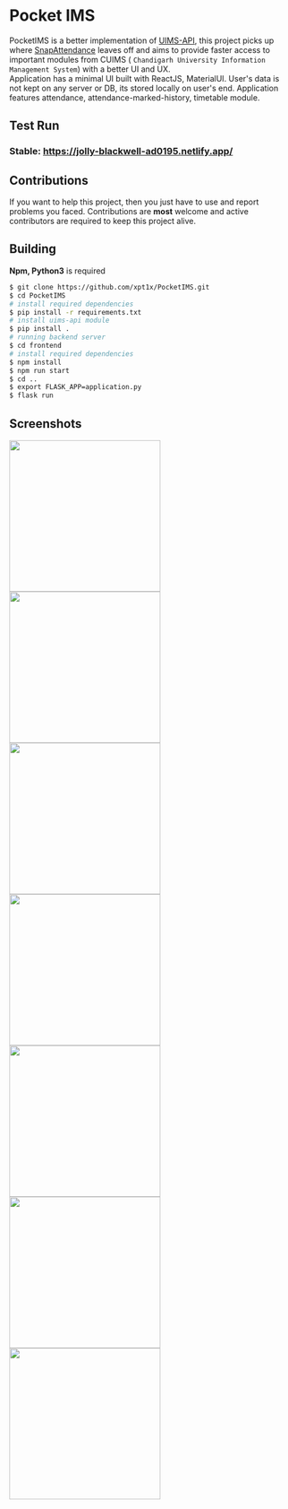 # Pocket IMS

PocketIMS is a better implementation of [UIMS-API](https://github.com/cu-unofficial/uims-api), this project picks up where [SnapAttendance](https://github.com/xpt1x/SnapAttendance/) leaves off and aims to provide faster access to important modules from CUIMS ( `Chandigarh University Information Management System`) with a better UI and UX.  
Application has a minimal UI built with ReactJS, MaterialUI. User's data is not kept on any server or DB, its stored locally on user's end. Application features attendance, attendance-marked-history, timetable module.

## Test Run

### **Stable**: https://jolly-blackwell-ad0195.netlify.app/    

## Contributions

If you want to help this project, then you just have to use and report problems you faced.
Contributions are **most** welcome and active contributors are required to keep this project alive.

## Building

**Npm, Python3** is required

```bash
$ git clone https://github.com/xpt1x/PocketIMS.git
$ cd PocketIMS
# install required dependencies
$ pip install -r requirements.txt
# install uims-api module
$ pip install .
# running backend server
$ cd frontend
# install required dependencies
$ npm install
$ npm run start
$ cd ..
$ export FLASK_APP=application.py
$ flask run
```

## Screenshots
<img src="https://i.imgur.com/uFBj7Ev.png" width="270"><img src="https://i.imgur.com/DWCM65Q.png" width="270"><img src="https://i.imgur.com/pOaUxec.png" width="270"><img src="https://i.imgur.com/9tROy9n.png" width="270"><img src="https://i.imgur.com/1Mwd9Fr.png" width="270"><img src="https://i.imgur.com/L101qHX.png" width="270"><img src="https://i.imgur.com/SUEeBNc.png" width="270">

